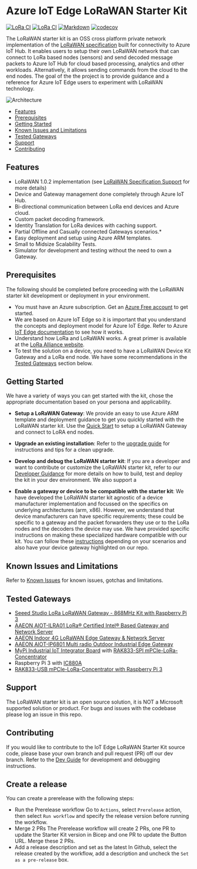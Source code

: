 # Azure IoT Edge LoRaWAN Starter Kit

[![LoRa CI](https://github.com/Azure/iotedge-lorawan-starterkit/actions/workflows/ci.yaml/badge.svg?branch=master)](https://github.com/Azure/iotedge-lorawan-starterkit/actions/workflows/ci.yaml)
[![LoRa CI](https://github.com/Azure/iotedge-lorawan-starterkit/actions/workflows/ci.yaml/badge.svg?branch=dev)](https://github.com/Azure/iotedge-lorawan-starterkit/actions/workflows/ci.yaml)
[![Markdown](https://github.com//Azure/iotedge-lorawan-starterkit/actions/workflows/md-linter.yaml/badge.svg?branch=dev)](https://github.com/Azure/iotedge-lorawan-starterkit/actions/workflows/md-linter.yaml)
[![codecov](https://codecov.io/gh/Azure/iotedge-lorawan-starterkit/branch/dev/graph/badge.svg)](https://codecov.io/gh/Azure/iotedge-lorawan-starterkit)

The LoRaWAN starter kit is an OSS cross platform private network implementation
of the [LoRaWAN specification](https://lora-alliance.org/resource_hub/lorawan-specification-v1-0-2/)
built for connectivity to Azure IoT Hub. It enables users to setup their own
LoRaWAN network that can connect to LoRa based nodes (sensors) and send decoded
message packets to Azure IoT Hub for cloud based processing, analytics and other
workloads. Alternatively, it allows sending commands from the cloud to the end
nodes. The goal of the the project is to provide guidance and a reference for
Azure IoT Edge users to experiment with LoRaWAN technology.

![Architecture](https://azure.github.io/iotedge-lorawan-starterkit/dev/images/EdgeArchitecture.png)

- [Features](#features)
- [Prerequisites](#prerequisites)
- [Getting Started](#getting-started)
- [Known Issues and Limitations](#known-issues-and-limitations)
- [Tested Gateways](#tested-gateways)
- [Support](#support)
- [Contributing](#contributing)

## Features

- LoRaWAN 1.0.2 implementation
(see [LoRaWAN Specification Support][specificationsupport]
for more details)
- Device and Gateway management done completely through Azure IoT Hub.
- Bi-directional communication between LoRa end devices and Azure cloud.
- Custom packet decoding framework.
- Identity Translation for LoRa devices with caching support.
- Partial Offline and Casually connected Gateways scenarios.*
- Easy deployment and setup using Azure ARM templates.
- Small to Midsize Scalability Tests.
- Simulator for development and testing without the need to own a Gateway.

## Prerequisites

The following should be completed before proceeding with the LoRaWAN starter kit
development or deployment in your environment.

- You must have an Azure subscription. Get an
[Azure Free account](https://azure.microsoft.com/en-us/offers/ms-azr-0044p/)
to get started.
- We are based on Azure IoT Edge so it is important that you understand the
concepts and deployment model for Azure IoT Edge. Refer to Azure
[IoT Edge documentation](https://docs.microsoft.com/en-us/azure/iot-edge/)
to see how it works.
- Understand how LoRa and LoRaWAN works. A great primer is available at the
[LoRa Alliance website](https://lora-alliance.org/resource_hub/what-is-lorawan/).
- To test the solution on a device, you need to have a LoRaWAN Device Kit
Gateway and a LoRa end node. We have some recommendations in the
[Tested Gateways](#tested-gateways) section below.

## Getting Started

We have a variety of ways you can  get started with the kit, chose the
appropriate documentation based on your persona and applicability.

- **Setup a LoRaWAN Gateway**: We provide an easy to use Azure ARM template and
deployment guidance to get you quickly started with the LoRaWAN starter kit.
Use the [Quick Start][quickstart] to setup a LoRaWAN Gateway and
connect to LoRA end nodes.
- **Upgrade an existing installation**:
Refer to the [upgrade guide][upgradeguide] for instructions and tips for a
clean upgrade.
- **Develop and debug the LoRaWAN starter kit**: If you are a developer and want
to contribute or customize the LoRaWAN starter kit, refer to our
[Developer Guidance][devguide] for more details on how to build, test
and deploy the kit in your dev environment. We also support a

- **Enable a gateway or device to be compatible with the starter kit**: We have
developed the LoRaWAN starter kit agnostic of a device manufacturer
implementation and focussed on the specifics on underlying architectures
(arm, x86). However, we understand that device manufacturers can have specific
requirements; these could be specific to a gateway and the packet forwarders
they use or to the LoRa nodes and the decoders the device may use. We have
provided specific instructions on making these specialized hardware compatible
with our kit. You can follow these [instructions][partnerinstructions] depending on
your scenarios and also have your device gateway highlighted on our repo.

## Known Issues and Limitations

Refer to [Known Issues][knownissues] for known issues, gotchas and
limitations.

## Tested Gateways

- [Seeed Studio LoRa LoRaWAN Gateway - 868MHz Kit with Raspberry Pi 3](https://www.seeedstudio.com/LoRa-LoRaWAN-Gateway-868MHz-Kit-with-Raspberry-Pi-3.html)
- [AAEON AIOT-ILRA01 LoRa® Certified Intel® Based Gateway and Network Server](https://www.aaeon.com/en/p/intel-lora-gateway-system-server)
- [AAEON Indoor 4G LoRaWAN Edge Gateway & Network Server](https://www.industrialgateways.eu/UPS-IoT-EDGE-LoRa)
- [AAEON AIOT-IP6801 Multi radio Outdoor Industrial Edge Gateway](https://www.aaeon.com/en/p/iot-gateway-systems-aiot-ip6801)
- [MyPi Industrial IoT Integrator Board](http://www.embeddedpi.com/integrator-board)
with [RAK833-SPI mPCIe-LoRa-Concentrator](http://www.embeddedpi.com/iocards)
- Raspberry Pi 3 with [IC880A](https://wireless-solutions.de/products/radiomodules/ic880a.html)
- [RAK833-USB mPCIe-LoRa-Concentrator with Raspberry Pi 3](https://github.com/Ellerbach/lora_gateway/tree/a31d80bf93006f33c2614205a6845b379d032c57)

## Support

The LoRaWAN starter kit is an open source solution, it is NOT a Microsoft
supported solution or product. For bugs and issues with the codebase please log
an issue in this repo.

## Contributing

If you would like to contribute to the IoT Edge LoRaWAN Starter Kit source code,
please base your own branch and pull request (PR) off our dev branch.
Refer to the [Dev Guide][devguide] for development and debugging instructions.

[quickstart]:           https://azure.github.io/iotedge-lorawan-starterkit/dev/quickstart/
[upgradeguide]:         https://azure.github.io/iotedge-lorawan-starterkit/dev/user-guide/upgrade/
[devguide]:             https://azure.github.io/iotedge-lorawan-starterkit/dev/user-guide/devguide/
[knownissues]:          https://azure.github.io/iotedge-lorawan-starterkit/dev/issues/
[partnerinstructions]:  https://azure.github.io/iotedge-lorawan-starterkit/dev/user-guide/partner/
[specificationsupport]: https://azure.github.io/iotedge-lorawan-starterkit/dev/#lorawan-specification-support

## Create a release

You can create a prerelease with the following steps:

- Run the Prerelease workflow
  Go to `Actions`, select `Prerelease` action, then select `Run workflow` and specify the release version before running the workflow.
- Merge 2 PRs
  The Prerelease workflow will create 2 PRs, one PR to update the Starter Kit version in Bicep and one PR to update the Button URL. Merge these 2 PRs.
- Add a release description and set as the latest
  In Github, select the release created by the workflow, add a description and uncheck the `Set as a pre-release` box.
  
